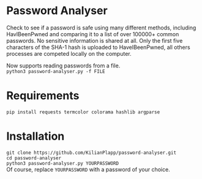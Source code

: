# Password Analyser
Check to see if a password is safe using many different methods, including HavIBeenPwned and comparing it to a list of over 100000+ common passwords.
No sensitive information is shared at all. Only the first five characters of the SHA-1 hash is uploaded to HaveIBeenPwned, all others processes are competed locally on the computer.

Now supports reading passwords from a file.   
`python3 password-analyser.py -f FILE`

# Requirements
`pip install requests termcolor colorama hashlib argparse`

# Installation
`git clone https://github.com/KilianPlapp/password-analyser.git`  
`cd password-analyser`  
`python3 password-analyser.py YOURPASSWORD`  
Of course, replace `YOURPASSWORD` with a password of your choice.


